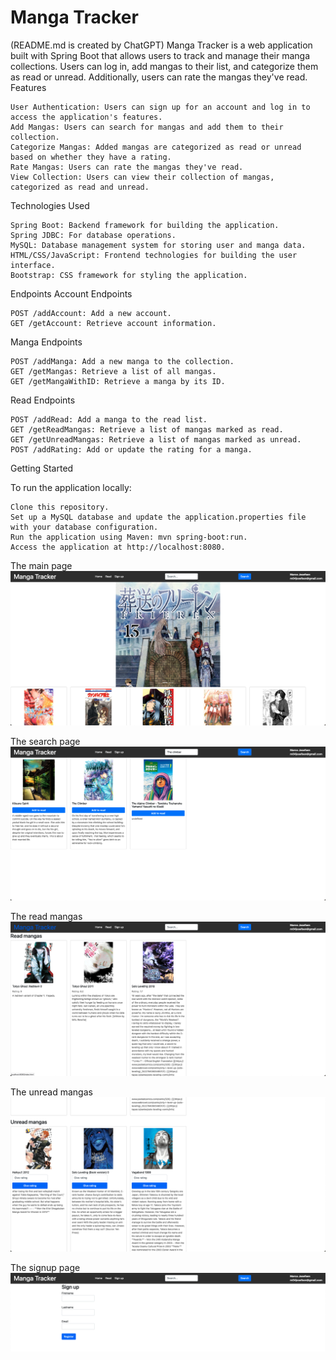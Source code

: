 # Manga Tracker

(README.md is created by ChatGPT)
Manga Tracker is a web application built with Spring Boot that allows users to track and manage their manga collections. Users can log in, add mangas to their list, and categorize them as read or unread. Additionally, users can rate the mangas they've read.
Features

    User Authentication: Users can sign up for an account and log in to access the application's features.
    Add Mangas: Users can search for mangas and add them to their collection.
    Categorize Mangas: Added mangas are categorized as read or unread based on whether they have a rating.
    Rate Mangas: Users can rate the mangas they've read.
    View Collection: Users can view their collection of mangas, categorized as read and unread.

Technologies Used

    Spring Boot: Backend framework for building the application.
    Spring JDBC: For database operations.
    MySQL: Database management system for storing user and manga data.
    HTML/CSS/JavaScript: Frontend technologies for building the user interface.
    Bootstrap: CSS framework for styling the application.

Endpoints
Account Endpoints

    POST /addAccount: Add a new account.
    GET /getAccount: Retrieve account information.

Manga Endpoints

    POST /addManga: Add a new manga to the collection.
    GET /getMangas: Retrieve a list of all mangas.
    GET /getMangaWithID: Retrieve a manga by its ID.

Read Endpoints

    POST /addRead: Add a manga to the read list.
    GET /getReadMangas: Retrieve a list of mangas marked as read.
    GET /getUnreadMangas: Retrieve a list of mangas marked as unread.
    POST /addRating: Add or update the rating for a manga.

Getting Started

To run the application locally:

    Clone this repository.
    Set up a MySQL database and update the application.properties file with your database configuration.
    Run the application using Maven: mvn spring-boot:run.
    Access the application at http://localhost:8080.

The main page
![The main page](/src/main/resources/screenshots/z-mainPage.png?raw=true)

The search page
![The search page](/src/main/resources/screenshots/z-searchPage.png?raw=true)

The read mangas
![The read mangas](/src/main/resources/screenshots/z-readMangas.png?raw=true)

The unread mangas
![The unread mangas](/src/main/resources/screenshots/z-unreadMangas.png?raw=true)

The signup page
![The signup page](/src/main/resources/screenshots/z-signUpPage.png?raw=true)
